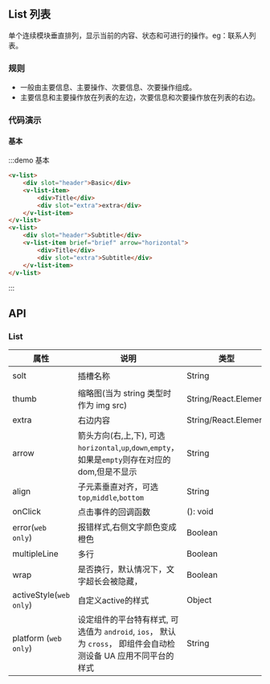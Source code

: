 <style>
.demo-list{

}
</style>
<script>
import Vue from 'vue';
import { ListItem } from 'packages';

Vue.component(ListItem.name, ListItem);

export default {
}
</script>

## List 列表
单个连续模块垂直排列，显示当前的内容、状态和可进行的操作。eg：联系人列表。

### 规则
- 一般由主要信息、主要操作、次要信息、次要操作组成。
- 主要信息和主要操作放在列表的左边，次要信息和次要操作放在列表的右边。

### 代码演示

#### 基本

:::demo 基本
```html
<v-list>
    <div slot="header">Basic</div>
    <v-list-item>
        <div>Title</div>
        <div slot="extra">extra</div>
    </v-list-item>
</v-list>
<v-list>
    <div slot="header">Subtitle</div>
    <v-list-item brief="brief" arrow="horizontal">
        <div>Title</div>
        <div slot="extra">Subtitle</div>
    </v-list-item>
</v-list>
```
:::

## API

### List

| 属性 | 说明 | 类型 | 默认值 | 可选值 |
|----|-----|------|------|------|
| solt |  插槽名称 | String |  ''  | `header` `footer` |
| thumb       | 缩略图(当为 string 类型时作为 img src)  | String/React.Element |  无  |
| extra      | 右边内容        | String/React.Element |  无  |
| arrow      | 箭头方向(右,上,下), 可选`horizontal`,`up`,`down`,`empty`，如果是`empty`则存在对应的dom,但是不显示   | String |   无  |
| align    |  子元素垂直对齐，可选`top`,`middle`,`bottom`  | String   | `middle` |
| onClick    | 点击事件的回调函数 | (): void |  无  |
| error(`web only`)    | 报错样式,右侧文字颜色变成橙色 | Boolean  | `false`  |
| multipleLine    | 多行 | Boolean  | `false`  |
| wrap    | 是否换行，默认情况下，文字超长会被隐藏， | Boolean  | `false`  |
| activeStyle(`web only`)    | 自定义active的样式 | Object  |   |
| platform (`web only`) |  设定组件的平台特有样式, 可选值为 `android`, `ios`， 默认为 `cross`， 即组件会自动检测设备 UA 应用不同平台的样式    | String | `'cross'`|
